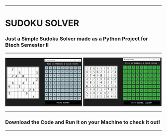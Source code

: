 <html>
  <hr>
  <h1> SUDOKU SOLVER </h1>
  <h3> Just a Simple Sudoku Solver made as a Python Project for Btech Semester II </h3>
  <hr>
  <p float="left">
    <img src = "preview.png" style = "width : 49%;"> 
    <img src = "preview2.png" style = "width : 50%;"> 
  </p>
  <hr>
  <h3>Download the Code and Run it on your Machine to check it out!</h3>
  <hr>
</html>
